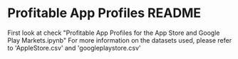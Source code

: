 # Profitable App Profiles README

First look at check "Profitable App Profiles for the App Store and Google Play Markets.ipynb"
For more information on the datasets used, please refer to 'AppleStore.csv' and 'googleplaystore.csv' 